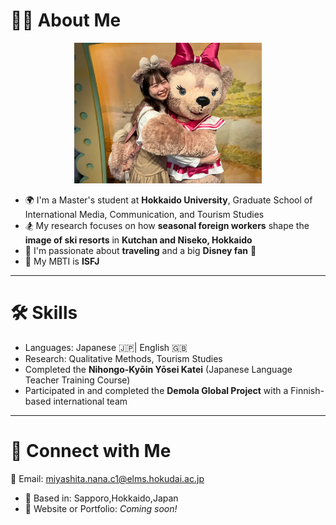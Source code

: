 # 👩‍🎓 About Me
<p align="center">
  <img src="IMG_6687 19.22.16.JPG" alt="Your photo" width="300"/>
</p>

- 🌍 I'm a Master's student at **Hokkaido University**, Graduate School of International Media, Communication, and Tourism Studies
- 🏂 My research focuses on how **seasonal foreign workers** shape the **image of ski resorts** in **Kutchan and Niseko, Hokkaido**
- 🎢 I'm passionate about **traveling** and a big **Disney fan** 🏰
- 👧 My MBTI is **ISFJ**
---

# 🛠 Skills

- Languages: Japanese 🇯🇵| English 🇬🇧
- Research: Qualitative Methods, Tourism Studies
- Completed the **Nihongo-Kyōin Yōsei Katei** (Japanese Language Teacher Training Course)
- Participated in and completed the **Demola Global Project** with a Finnish-based international team

---

# 🔗 Connect with Me
📧 Email: miyashita.nana.c1@elms.hokudai.ac.jp
- 📍 Based in: Sapporo,Hokkaido,Japan
- 🧠 Website or Portfolio: *Coming soon!*

